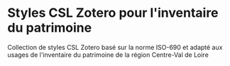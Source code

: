 # Styles CSL Zotero pour l'inventaire du patrimoine

Collection de styles CSL Zotero basé sur la norme ISO-690 et adapté aux usages de l'inventaire du patrimoine de la région Centre-Val de Loire
